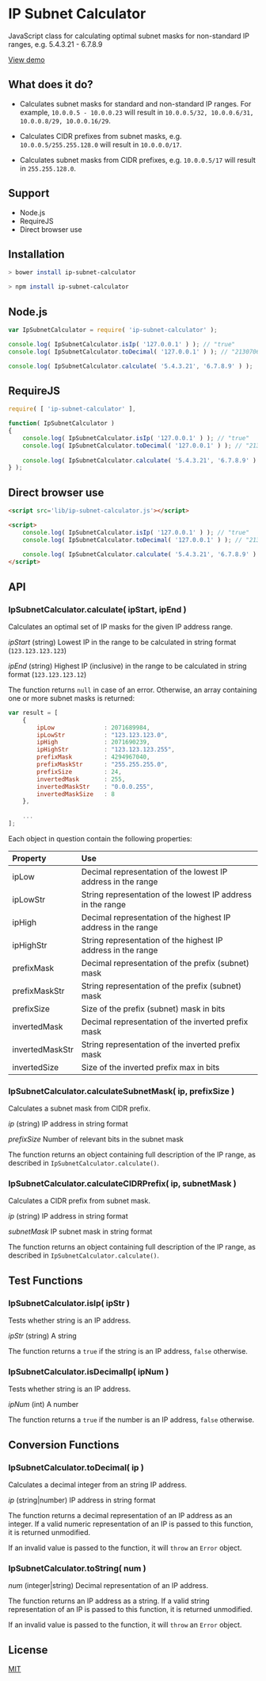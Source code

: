IP Subnet Calculator
=================

JavaScript class for calculating optimal subnet masks for non-standard IP ranges, e.g. 5.4.3.21 - 6.7.8.9

[View demo](http://franksrevenge.github.io/IPSubnetCalculator/)


What does it do?
----------------

* Calculates subnet masks for standard and non-standard IP ranges. For example, `10.0.0.5 - 10.0.0.23` will result in `10.0.0.5/32, 10.0.0.6/31, 10.0.0.8/29, 10.0.0.16/29`.

* Calculates CIDR prefixes from subnet masks, e.g. `10.0.0.5/255.255.128.0` will result in `10.0.0.0/17`.

* Calculates subnet masks from CIDR prefixes, e.g. `10.0.0.5/17` will result in `255.255.128.0`.


Support
-------

* Node.js
* RequireJS
* Direct browser use


Installation
------------

```sh
> bower install ip-subnet-calculator

> npm install ip-subnet-calculator
```


Node.js
-------

```javascript
var IpSubnetCalculator = require( 'ip-subnet-calculator' );

console.log( IpSubnetCalculator.isIp( '127.0.0.1' ) ); // "true"
console.log( IpSubnetCalculator.toDecimal( '127.0.0.1' ) ); // "2130706433"

console.log( IpSubnetCalculator.calculate( '5.4.3.21', '6.7.8.9' ) );

```


RequireJS
---------

```javascript
require( [ 'ip-subnet-calculator' ],

function( IpSubnetCalculator )
{
    console.log( IpSubnetCalculator.isIp( '127.0.0.1' ) ); // "true"
    console.log( IpSubnetCalculator.toDecimal( '127.0.0.1' ) ); // "2130706433"
    
    console.log( IpSubnetCalculator.calculate( '5.4.3.21', '6.7.8.9' ) ); 
} );
```


Direct browser use
------------------

```html
<script src='lib/ip-subnet-calculator.js'></script>

<script>
    console.log( IpSubnetCalculator.isIp( '127.0.0.1' ) ); // "true"
    console.log( IpSubnetCalculator.toDecimal( '127.0.0.1' ) ); // "2130706433"
    
    console.log( IpSubnetCalculator.calculate( '5.4.3.21', '6.7.8.9' ) );
</script>
```


API
---

### IpSubnetCalculator.calculate( ipStart, ipEnd ) ###

Calculates an optimal set of IP masks for the given IP address range.

*ipStart* (string) Lowest IP in the range to be calculated in string format (`123.123.123.123`)

*ipEnd* (string) Highest IP (inclusive) in the range to be calculated in string format (`123.123.123.12`)

The function returns `null` in case of an error. Otherwise, an array containing one or more subnet
masks is returned:

```javascript
var result = [
    {
        ipLow              : 2071689984,
        ipLowStr           : "123.123.123.0",
        ipHigh             : 2071690239,
        ipHighStr          : "123.123.123.255",
        prefixMask         : 4294967040,
        prefixMaskStr      : "255.255.255.0",
        prefixSize         : 24,
        invertedMask       : 255,
        invertedMaskStr    : "0.0.0.255",
        invertedMaskSize   : 8
    },
    
    ...
];
```

Each object in question contain the following properties:

| Property             | Use                                                            |
:----------------------|:---------------------------------------------------------------|
| ipLow                | Decimal representation of the lowest IP address in the range   |
| ipLowStr             | String representation of the lowest IP address in the range    |
| ipHigh               | Decimal representation of the highest IP address in the range  |
| ipHighStr            | String representation of the highest IP address in the range   |
| prefixMask           | Decimal representation of the prefix (subnet) mask             |
| prefixMaskStr        | String representation of the prefix (subnet) mask              |
| prefixSize           | Size of the prefix (subnet) mask in bits                       |
| invertedMask         | Decimal representation of the inverted prefix mask             |
| invertedMaskStr      | String representation of the inverted prefix mask              |
| invertedSize         | Size of the inverted prefix max in bits                        |


### IpSubnetCalculator.calculateSubnetMask( ip, prefixSize ) ###

Calculates a subnet mask from CIDR prefix.

*ip* (string) IP address in string format

*prefixSize* Number of relevant bits in the subnet mask

The function returns an object containing full description of the IP range, as described in `IpSubnetCalculator.calculate()`.


### IpSubnetCalculator.calculateCIDRPrefix( ip, subnetMask ) ###

Calculates a CIDR prefix from subnet mask.

*ip* (string) IP address in string format

*subnetMask* IP subnet mask in string format

The function returns an object containing full description of the IP range, as described in `IpSubnetCalculator.calculate()`.


## Test Functions ##

### IpSubnetCalculator.isIp( ipStr ) ###

Tests whether string is an IP address.

*ipStr* (string) A string

The function returns a `true` if the string is an IP address, `false` otherwise.

### IpSubnetCalculator.isDecimalIp( ipNum ) ###

Tests whether string is an IP address.

*ipNum* (int) A number

The function returns a `true` if the number is an IP address, `false` otherwise.


## Conversion Functions ##

### IpSubnetCalculator.toDecimal( ip ) ###

Calculates a decimal integer from an string IP address.

*ip* (string|number) IP address in string format

The function returns a decimal representation of an IP address as an integer. If a valid numeric representation 
of an IP is passed to this function, it is returned unmodified.

If an invalid value is passed to the function, it will `throw` an `Error` object.


### IpSubnetCalculator.toString( num ) ###

*num* (integer|string) Decimal representation of an IP address.

The function returns an IP address as a string. If a valid string representation of an IP is passed to this function,
it is returned unmodified.

If an invalid value is passed to the function, it will `throw` an `Error` object.


License
-------

[MIT](http://opensource.org/licenses/MIT)


